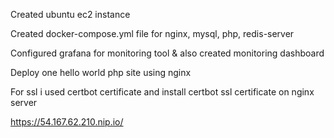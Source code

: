 Created ubuntu ec2 instance

Created docker-compose.yml file for nginx, mysql, php, redis-server

Configured grafana for monitoring tool & also created monitoring dashboard

Deploy one hello world php site using nginx

For ssl i used certbot certificate and install certbot ssl certificate on nginx server

https://54.167.62.210.nip.io/
